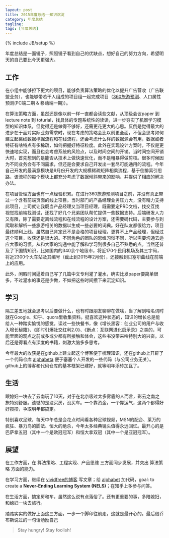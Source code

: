 ```yaml
---
layout: post
title: 2015年度总结——知识沉淀
category: 年度总结
tagline: 
tags: [年度总结]
---
```

{% include JB/setup %}

年度总结是一面镜子，照照镜子看到自己的优缺点，想好自己的努力方向，希望明天的自己要比今天更强大。

## 工作

在小组中能够担下更大的项目，能够负责算法策略的优化以提升广告营收（广告联盟业务），也能够带若干人组成的项目组一起完成项目（[360旅游预测](http://trends.businessdata.360.cn/)、人口属性预测(PC端二期 & 移动端一期)）。

在算法策略方面，虽然还是像以前一样一直都会读些文献，从顶级会议paper 到 lecture note 到 toturial，找具体的专题系统性的读读，进一步夯实了机器学习模型的知识体系，但觉得还是做得不够好，还需更花更大的心思。反倒是觉得最大的进步在于面对实际业务需求时，现在考虑的策略会比以前更全面，不但会思考如何建立起离线数据挖掘流程和在线流程，还会考虑什么样的数据源会有用，数据或者特征有啥特点有多稀疏，如何把握好特征粒度。此外在实现设计方案时，不仅是更快速地实现，而且也会考虑系统的风险点，以及时间空间的开销。当时间空间开销大时，首先想到的是能否从技术上做快速优化，而不是粗暴得做剪枝。很多时候因为不同业务会有不同需求，但还是会要求自己开发出一套尽可能通用的流程。今年自己开发的最满意模块是9月份开发的大规模稀疏矩阵相乘流程，基于倒排索引思路，该流程的每个模块上都充分考虑了数据倾斜带来的影响，并提供了相应的解决办法。

在项目管理方面也有一点经验积累。在进行360旅游预测项目之前，并没有真正带过一个含有前端页面的线上项目。当时部门的产品经理业务压力大，没有精力支持此项目，上司就让我既当产品经理又当项目经理，既需要定PRD文档，找交互找视觉找前端找测试，还找了好几个兄弟团队帮忙提供一些数据支持。后端研发人力又有限，除了需要定离线流程和在线流程的设计方案，还需要码代码，主要参与到爬取和解析一些旅游相关的数据以生成一些必要的词典。好在队友都很给力，项目最终顺利上线。虽然自己肯定还不是合格的项目经理，更算不上产品经理，但经过这个项目，收获还是很大的。不同角色的团队的思维习惯不同，所以需要沟通去适应大家的习惯。从和大家的沟通中能了解和学习到很多自己不熟悉的点。当然还普及了下国情知识，比如国内的340余个地级市，将近170个民用机场及其三字码，将近2300个火车站及其编号（截止到2015年2月份），还接触到贝塞尔曲线在前端上的应用。

此外，闲暇时间逼着自己写了几篇中文专利灌了灌水，确实比发paper要简单很多，不过灌水的事还是少做，不如把这些时间攒下来沉淀知识。

## 学习

隔三差五地就会思考以后要做什么，也有时跟朋友聊聊在做啥，当了解到啥名词时就在Google、知乎、quora里收集资料。挺喜欢这种状态的，知识的增长总是能给人一种踏实愉悦的感觉。读过一些快餐书，像《增长黑客：创业公司的用户与收入增长秘籍》、《即时引爆社交红利2.0》、《断点：互联网进化启示录》之类的，可能里面的观点之前或多或少都有所接触和体会，这些书没带来啥特别大的兴奋。以后还是得看点有深度的书籍，刺激大脑多多思考。

今年最大的收获是在github上建立起这个博客便于梳理知识，还在github上开辟了一个代码仓库 [alphabeta](https://github.com/vividfree/alphabet) 便于塞塞个人开发的一些代码（与公司业务无关）。github上的博客和代码仓库的基本框架已建好，就等明年添砖加瓦了。

## 生活

跟媳妇一块去了云南玩了10天，对于在北京吸过太多雾霾的人而言，彩云之南之旅特别舒服。遗憾的是没买房，没买车。一个靠资金，一个靠运气，这两个都得好好攒攒，争取明年都搞定。

特别喜欢足球，每天中午总是会花点时间看各种足球视频，MSN的配合、莱万的疯狂、暴力鸟的脚法、恒大的绝杀，今年太多经典镜头值得永远回忆。最开心的是巴萨拿五冠（其中一个是欧冠冠军）和恒大拿双冠（其中一个是亚冠冠军）。

## 展望

在工作方面，在 算法策略、工程实现、产品思维 三方面同步发展，并突出 算法策略 方面的能力。

在学习方面，继续在 [vividfree的博客](http://vividfree.github.io/) 写文章；给 [alphabet](https://github.com/vividfree/alphabet) 加代码，goal: to create a **Never-Ending Learning System (NELS)**；在知乎上多参与问答。

在生活方面，搞定房和车，虽然这么说有点落俗了。还有更重要的事，多陪媳妇，和媳妇一块去旅行。

踏踏实实的做好上面这三方面，一步一个脚印往前走，这就是最开心的。最后借乔布斯说过的一句话勉励自己

> Stay hungry! Stay foolish!
